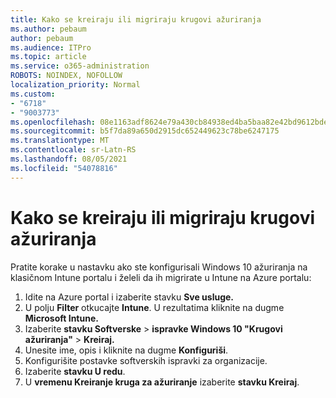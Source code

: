 ```yaml
---
title: Kako se kreiraju ili migriraju krugovi ažuriranja
ms.author: pebaum
author: pebaum
ms.audience: ITPro
ms.topic: article
ms.service: o365-administration
ROBOTS: NOINDEX, NOFOLLOW
localization_priority: Normal
ms.custom:
- "6718"
- "9003773"
ms.openlocfilehash: 08e1163adf8624e79a430cb84938ed4ba5baa82e42bd9612bde8ad18efd0b3cb
ms.sourcegitcommit: b5f7da89a650d2915dc652449623c78be6247175
ms.translationtype: MT
ms.contentlocale: sr-Latn-RS
ms.lasthandoff: 08/05/2021
ms.locfileid: "54078816"
---
```

# <a name="how-to-create-or-migrate-update-rings"></a>Kako se kreiraju ili migriraju krugovi ažuriranja

Pratite korake u nastavku ako ste konfigurisali Windows 10 ažuriranja na klasičnom Intune portalu i želeli da ih migrirate u Intune na Azure portalu:

1. Idite na Azure portal i izaberite stavku **Sve usluge.**
2. U polju **Filter** otkucajte **Intune**. U rezultatima kliknite na dugme **Microsoft Intune.**
3. Izaberite **stavku Softverske**  >  **ispravke Windows 10 "Krugovi ažuriranja"**  >  **Kreiraj.**
4. Unesite ime, opis i kliknite na dugme **Konfiguriši**.
5. Konfigurišite postavke softverskih ispravki za organizacije.
6. Izaberite **stavku U redu**.
7. U **vremenu Kreiranje kruga za ažuriranje** izaberite **stavku Kreiraj**.
